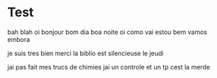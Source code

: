 # Test

bah blah oi 
bonjour bom dia 
boa noite oi como vai
estou bem vamos embora

je suis tres bien merci
la biblio est silencieuse le jeudi

jai pas fait mes trucs de chimies
jai un controle et un tp
cest la merde